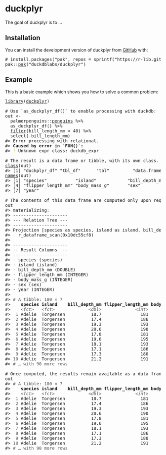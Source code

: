 <!-- README.md is generated from README.Rmd. Please edit that file -->

# duckplyr

<!-- badges: start -->

<!-- badges: end -->

The goal of duckplyr is to …

## Installation

You can install the development version of duckplyr from [GitHub](https://github.com/) with:

<pre class='chroma'>
<span><span class='c'># install.packages("pak", repos = sprintf("https://r-lib.github.io/p/pak/stable/%s/%s/%s", .Platform$pkgType, R.Version()$os, R.Version()$arch))</span></span>
<span><span class='nf'>pak</span><span class='nf'>::</span><span class='nf'><a href='http://pak.r-lib.org/reference/pak.html'>pak</a></span><span class='o'>(</span><span class='s'>"duckdblabs/duckplyr"</span><span class='o'>)</span></span></pre>

## Example

This is a basic example which shows you how to solve a common problem:

<pre class='chroma'>
<span><span class='kr'><a href='https://rdrr.io/r/base/library.html'>library</a></span><span class='o'>(</span><span class='nv'><a href='https://github.com/duckdblabs/duckplyr'>duckplyr</a></span><span class='o'>)</span></span>
<span></span>
<span><span class='c'># Use `as_duckplyr_df()` to enable processing with duckdb:</span></span>
<span><span class='nv'>out</span> <span class='o'>&lt;-</span> </span>
<span>  <span class='nf'>palmerpenguins</span><span class='nf'>::</span><span class='nv'><a href='https://allisonhorst.github.io/palmerpenguins/reference/penguins.html'>penguins</a></span> <span class='o'>%&gt;%</span> </span>
<span>  <span class='nf'>as_duckplyr_df</span><span class='o'>(</span><span class='o'>)</span> <span class='o'>%&gt;%</span> </span>
<span>  <span class='nf'><a href='https://rdrr.io/r/stats/filter.html'>filter</a></span><span class='o'>(</span><span class='nv'>bill_length_mm</span> <span class='o'>&lt;</span> <span class='m'>40</span><span class='o'>)</span> <span class='o'>%&gt;%</span></span>
<span>  <span class='nf'>select</span><span class='o'>(</span><span class='o'>-</span><span class='nv'>bill_length_mm</span><span class='o'>)</span></span>
<span><span class='c'>#&gt; Error processing with relational.</span></span>
<span><span class='c'>#&gt; <span style='font-weight: bold;'>Caused by error in `FUN()`:</span></span></span>
<span><span class='c'>#&gt; <span style='color: #BBBB00;'>!</span> Unknown expr class: duckdb_expr</span></span>
<span></span>
<span><span class='c'># The result is a data frame or tibble, with its own class.</span></span>
<span><span class='nf'><a href='https://rdrr.io/r/base/class.html'>class</a></span><span class='o'>(</span><span class='nv'>out</span><span class='o'>)</span></span>
<span><span class='c'>#&gt; [1] "duckplyr_df" "tbl_df"      "tbl"         "data.frame"</span></span>
<span><span class='nf'><a href='https://rdrr.io/r/base/names.html'>names</a></span><span class='o'>(</span><span class='nv'>out</span><span class='o'>)</span></span>
<span><span class='c'>#&gt; [1] "species"           "island"            "bill_depth_mm"    </span></span>
<span><span class='c'>#&gt; [4] "flipper_length_mm" "body_mass_g"       "sex"              </span></span>
<span><span class='c'>#&gt; [7] "year"</span></span>
<span></span>
<span><span class='c'># The contents of this data frame are computed only upon request:</span></span>
<span><span class='nv'>out</span></span>
<span><span class='c'>#&gt; materializing:</span></span>
<span><span class='c'>#&gt; ---------------------</span></span>
<span><span class='c'>#&gt; --- Relation Tree ---</span></span>
<span><span class='c'>#&gt; ---------------------</span></span>
<span><span class='c'>#&gt; Projection [species as species, island as island, bill_depth_mm as bill_depth_mm, flipper_length_mm as flipper_length_mm, body_mass_g as body_mass_g, sex as sex, "year" as year]</span></span>
<span><span class='c'>#&gt;   r_dataframe_scan(0x10dc55cf8)</span></span>
<span><span class='c'>#&gt; </span></span>
<span><span class='c'>#&gt; ---------------------</span></span>
<span><span class='c'>#&gt; -- Result Columns  --</span></span>
<span><span class='c'>#&gt; ---------------------</span></span>
<span><span class='c'>#&gt; - species (species)</span></span>
<span><span class='c'>#&gt; - island (island)</span></span>
<span><span class='c'>#&gt; - bill_depth_mm (DOUBLE)</span></span>
<span><span class='c'>#&gt; - flipper_length_mm (INTEGER)</span></span>
<span><span class='c'>#&gt; - body_mass_g (INTEGER)</span></span>
<span><span class='c'>#&gt; - sex (sex)</span></span>
<span><span class='c'>#&gt; - year (INTEGER)</span></span>
<span><span class='c'>#&gt; </span></span>
<span><span class='c'>#&gt; <span style='color: #555555;'># A tibble: 100 × 7</span></span></span>
<span><span class='c'>#&gt;    <span style='font-weight: bold;'>species</span> <span style='font-weight: bold;'>island</span>    <span style='font-weight: bold;'>bill_depth_mm</span> <span style='font-weight: bold;'>flipper_length_mm</span> <span style='font-weight: bold;'>body_mass_g</span> <span style='font-weight: bold;'>sex</span>     <span style='font-weight: bold;'>year</span></span></span>
<span><span class='c'>#&gt;    <span style='color: #555555; font-style: italic;'>&lt;fct&gt;</span>   <span style='color: #555555; font-style: italic;'>&lt;fct&gt;</span>             <span style='color: #555555; font-style: italic;'>&lt;dbl&gt;</span>             <span style='color: #555555; font-style: italic;'>&lt;int&gt;</span>       <span style='color: #555555; font-style: italic;'>&lt;int&gt;</span> <span style='color: #555555; font-style: italic;'>&lt;fct&gt;</span>  <span style='color: #555555; font-style: italic;'>&lt;int&gt;</span></span></span>
<span><span class='c'>#&gt; <span style='color: #555555;'> 1</span> Adelie  Torgersen          18.7               181        <span style='text-decoration: underline;'>3</span>750 male    <span style='text-decoration: underline;'>2</span>007</span></span>
<span><span class='c'>#&gt; <span style='color: #555555;'> 2</span> Adelie  Torgersen          17.4               186        <span style='text-decoration: underline;'>3</span>800 female  <span style='text-decoration: underline;'>2</span>007</span></span>
<span><span class='c'>#&gt; <span style='color: #555555;'> 3</span> Adelie  Torgersen          19.3               193        <span style='text-decoration: underline;'>3</span>450 female  <span style='text-decoration: underline;'>2</span>007</span></span>
<span><span class='c'>#&gt; <span style='color: #555555;'> 4</span> Adelie  Torgersen          20.6               190        <span style='text-decoration: underline;'>3</span>650 male    <span style='text-decoration: underline;'>2</span>007</span></span>
<span><span class='c'>#&gt; <span style='color: #555555;'> 5</span> Adelie  Torgersen          17.8               181        <span style='text-decoration: underline;'>3</span>625 female  <span style='text-decoration: underline;'>2</span>007</span></span>
<span><span class='c'>#&gt; <span style='color: #555555;'> 6</span> Adelie  Torgersen          19.6               195        <span style='text-decoration: underline;'>4</span>675 male    <span style='text-decoration: underline;'>2</span>007</span></span>
<span><span class='c'>#&gt; <span style='color: #555555;'> 7</span> Adelie  Torgersen          18.1               193        <span style='text-decoration: underline;'>3</span>475 <span style='color: #BB0000;'>NA</span>      <span style='text-decoration: underline;'>2</span>007</span></span>
<span><span class='c'>#&gt; <span style='color: #555555;'> 8</span> Adelie  Torgersen          17.1               186        <span style='text-decoration: underline;'>3</span>300 <span style='color: #BB0000;'>NA</span>      <span style='text-decoration: underline;'>2</span>007</span></span>
<span><span class='c'>#&gt; <span style='color: #555555;'> 9</span> Adelie  Torgersen          17.3               180        <span style='text-decoration: underline;'>3</span>700 <span style='color: #BB0000;'>NA</span>      <span style='text-decoration: underline;'>2</span>007</span></span>
<span><span class='c'>#&gt; <span style='color: #555555;'>10</span> Adelie  Torgersen          21.2               191        <span style='text-decoration: underline;'>3</span>800 male    <span style='text-decoration: underline;'>2</span>007</span></span>
<span><span class='c'>#&gt; <span style='color: #555555;'># … with 90 more rows</span></span></span>
<span></span>
<span><span class='c'># Once computed, the results remain available as a data frame:</span></span>
<span><span class='nv'>out</span></span>
<span><span class='c'>#&gt; <span style='color: #555555;'># A tibble: 100 × 7</span></span></span>
<span><span class='c'>#&gt;    <span style='font-weight: bold;'>species</span> <span style='font-weight: bold;'>island</span>    <span style='font-weight: bold;'>bill_depth_mm</span> <span style='font-weight: bold;'>flipper_length_mm</span> <span style='font-weight: bold;'>body_mass_g</span> <span style='font-weight: bold;'>sex</span>     <span style='font-weight: bold;'>year</span></span></span>
<span><span class='c'>#&gt;    <span style='color: #555555; font-style: italic;'>&lt;fct&gt;</span>   <span style='color: #555555; font-style: italic;'>&lt;fct&gt;</span>             <span style='color: #555555; font-style: italic;'>&lt;dbl&gt;</span>             <span style='color: #555555; font-style: italic;'>&lt;int&gt;</span>       <span style='color: #555555; font-style: italic;'>&lt;int&gt;</span> <span style='color: #555555; font-style: italic;'>&lt;fct&gt;</span>  <span style='color: #555555; font-style: italic;'>&lt;int&gt;</span></span></span>
<span><span class='c'>#&gt; <span style='color: #555555;'> 1</span> Adelie  Torgersen          18.7               181        <span style='text-decoration: underline;'>3</span>750 male    <span style='text-decoration: underline;'>2</span>007</span></span>
<span><span class='c'>#&gt; <span style='color: #555555;'> 2</span> Adelie  Torgersen          17.4               186        <span style='text-decoration: underline;'>3</span>800 female  <span style='text-decoration: underline;'>2</span>007</span></span>
<span><span class='c'>#&gt; <span style='color: #555555;'> 3</span> Adelie  Torgersen          19.3               193        <span style='text-decoration: underline;'>3</span>450 female  <span style='text-decoration: underline;'>2</span>007</span></span>
<span><span class='c'>#&gt; <span style='color: #555555;'> 4</span> Adelie  Torgersen          20.6               190        <span style='text-decoration: underline;'>3</span>650 male    <span style='text-decoration: underline;'>2</span>007</span></span>
<span><span class='c'>#&gt; <span style='color: #555555;'> 5</span> Adelie  Torgersen          17.8               181        <span style='text-decoration: underline;'>3</span>625 female  <span style='text-decoration: underline;'>2</span>007</span></span>
<span><span class='c'>#&gt; <span style='color: #555555;'> 6</span> Adelie  Torgersen          19.6               195        <span style='text-decoration: underline;'>4</span>675 male    <span style='text-decoration: underline;'>2</span>007</span></span>
<span><span class='c'>#&gt; <span style='color: #555555;'> 7</span> Adelie  Torgersen          18.1               193        <span style='text-decoration: underline;'>3</span>475 <span style='color: #BB0000;'>NA</span>      <span style='text-decoration: underline;'>2</span>007</span></span>
<span><span class='c'>#&gt; <span style='color: #555555;'> 8</span> Adelie  Torgersen          17.1               186        <span style='text-decoration: underline;'>3</span>300 <span style='color: #BB0000;'>NA</span>      <span style='text-decoration: underline;'>2</span>007</span></span>
<span><span class='c'>#&gt; <span style='color: #555555;'> 9</span> Adelie  Torgersen          17.3               180        <span style='text-decoration: underline;'>3</span>700 <span style='color: #BB0000;'>NA</span>      <span style='text-decoration: underline;'>2</span>007</span></span>
<span><span class='c'>#&gt; <span style='color: #555555;'>10</span> Adelie  Torgersen          21.2               191        <span style='text-decoration: underline;'>3</span>800 male    <span style='text-decoration: underline;'>2</span>007</span></span>
<span><span class='c'>#&gt; <span style='color: #555555;'># … with 90 more rows</span></span></span></pre>
